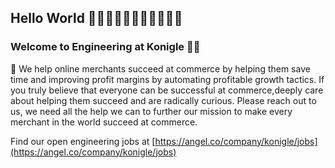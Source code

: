 ## Hello World 👋👋🏻👋🏼👋🏽👋🏾👋🏿

### Welcome to Engineering at Konigle 👩‍💻 
🌈 We help online merchants succeed at commerce by helping them save time and improving profit margins by automating profitable growth tactics.
If you truly believe that everyone  can be successful at commerce,deeply care about helping them succeed and are radically curious. Please reach out 
to us, we need all the help we can to further our mission to make every merchant in the world succeed at commerce. 

Find our open engineering jobs at [https://angel.co/company/konigle/jobs](https://angel.co/company/konigle/jobs)
